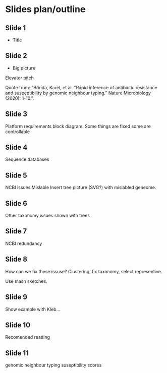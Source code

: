 # Slides plan/outline

## Slide 1

- Title

## Slide 2

- Big picture

Elevator pitch

Quote from:
"Břinda, Karel, et al. "Rapid inference of antibiotic resistance and susceptibility by genomic neighbour typing." Nature Microbiology (2020): 1-10.". 

## Slide 3

Platform requirements block diagram. Some things are fixed some are controllable

## Slide 4

Sequence databases

## Slide 5

NCBI issues
Mislable
Insert tree picture (SVG?) with mislabled geneome.

## Slide 6

Other taxonomy issues shown with trees

## Slide 7

NCBI redundancy

## Slide 8

How can we fix these issuse?
Clustering, fix taxonomy, select representive.

Use mash sketches.

## Slide 9

Show example with Kleb...

## Slide 10

Recomended reading

## Slide 11

genomic neighbour typing
suseptibility scores 

